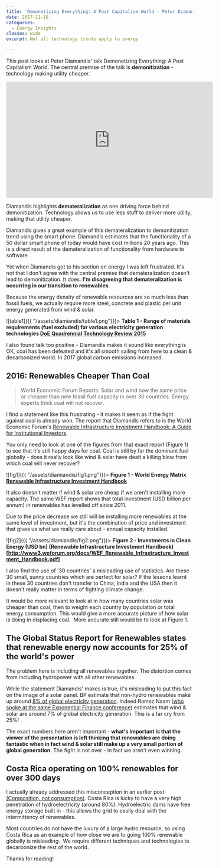 ```yaml
---
title: 'Demonetizing Everything: A Post Capitalism World - Peter Diamandis'
date: 2017-11-18
categories:
  - Energy Insights
classes: wide
excerpt: Not all technology trends apply to energy 

---
```


This post looks at Peter Diamandis' talk Demonetizing Everything: A Post Capitalism World. The central premise of the talk is **demonitization** - technology making utility cheaper.

<iframe width="560" height="315" src="https://www.youtube.com/embed/3cXPWyP0BBs?rel=0&amp;showinfo=0" frameborder="0" allow="autoplay; encrypted-media" allowfullscreen></iframe>  

Diamandis highlights **demateralization** as one driving force behind demonitization. Technology allows us to use less stuff to deliver more utility, making that utility cheaper.

Diamandis gives a great example of this demateralization to demonitization trend using the smart phone. Diamandis estimates that the functionality of a 50 dollar smart phone of today would have cost millions 20 years ago. This is a direct result of the demateralization of functionality from hardware to software.

Yet when Diamandis got to his section on energy I was left frustrated. It's not that I don't agree with the central premise that demateralization doesn't lead to demonitization. It does. **I'm disagreeing that demateralization is occurring in our transition to renewables**.

Because the energy density of renewable resources are so much less than fossil fuels, we actually require more steel, concrete and plastic per unit energy generated from wind & solar.

![table1]({{ "/assets/diamiandis/table1.png"}})>
**Table 1 - Range of materials requirements (fuel excluded) for various electricity generation technologies [DoE Quadrennial Technology Review 2015](https://energy.gov/sites/prod/files/2015/09/f26/Quadrennial-Technology-Review-2015_0.pdf)**

I also found talk too positive - Diamandis makes it sound like everything is OK, coal has been defeated and it's all smooth sailing from here to a clean & decarbonized world.  In 2017 global carbon emissions increased. 

## 2016: Renewables Cheaper Than Coal

> World Economic Forum Reports: Solar and wind now the same price or cheaper than new fossil fuel capacity in over 30 countries. Energy experts think coal will not recover.

I find a statement like this frustrating - it makes it seem as if the fight against coal is already won. The report that Diamandis refers to is the World Economic Forum's [Renewable Infrastructure Investment Handbook: A Guide for Institutional Investors](http://www3.weforum.org/docs/WEF_Renewable_Infrastructure_Investment_Handbook.pdf).

You only need to look at one of the figures from that exact report (Figure 1) to see that it's still happy days for coal. Coal is still by far the dominant fuel globally - does it really look like wind & solar have dealt a killing blow from which coal will never recover?

![fig1]({{ "/assets/diamiandis/fig1.png"}})>
**Figure 1 - World Energy Matrix [Renewable Infrastructure Investment Handbook](http://www3.weforum.org/docs/WEF_Renewable_Infrastructure_Investment_Handbook.pdf)**

It also doesn't matter if wind & solar are cheap if we aren't installing more capacity. The same WEF report shows that total investment (USD billion per annum) in renewables has levelled off since 2011.

Due to the price decrease we still will be installing more renewables at the same level of investment, but it's the combination of price and investment that gives us what we really care about - annual capacity installed.

![fig2]({{ "/assets/diamiandis/fig2.png"}})>
**Figure 2 - Investments in Clean Energy (USD bn) (Renewable Infrastructure Investment Handbook)[http://www3.weforum.org/docs/WEF_Renewable_Infrastructure_Investment_Handbook.pdf]**

I also find the use of '30 countries' a misleading use of statistics. Are these 30 small, sunny countries which are perfect for solar? If the lessons learnt in these 30 countries don't transfer to China, India and the USA then it doesn't really matter in terms of fighting climate change.

It would be more relevant to look at in how many countries solar was cheaper than coal, then to weight each country by population or total energy consumption. This would give a more accurate picture of how solar is doing in displacing coal.  More accurate still would be to look at Figure 1.

## The Global Status Report for Renewables states that renewable energy now accounts for 25% of the world's power

The problem here is including all renewables together. The distortion comes from including hydropower with all other renewables.

While the statement Diamandis' makes is true, it's misleading to put this fact on the image of a solar panel. BP estimate that non-hydro renewables make up around [8% of global electricity generation](https://www.bp.com/en/global/corporate/energy-economics/statistical-review-of-world-energy/renewable-energy.html). Indeed Ramez Naam ([who spoke at the same Exponential Finance conference](https://www.youtube.com/watch?v=OCeC4a_p1-Y)) estimates that wind & solar are around 7% of global electricity generation. This is a far cry from 25%!

The exact numbers here aren't important - **what's important is that the viewer of the presentation is left thinking that renewables are doing fantastic when in fact wind & solar still make up a very small portion of global generation**. The fight is not over - in fact we aren't even winning.

## Costa Rica operating on 100% renewables for over 300 days

I actually already addressed this misconception in an earlier post [(Composition, not consumption)](http://adgefficiency.com/composition-not-consumption/). Costa Rica is lucky to have a very high penetration of hydroelectricity (around 80%). Hydroelectric dams have free energy storage built in - this allows the grid to easily deal with the intermittency of renewables.

Most countries do not have the luxury of a large hydro resource, so using Costa Rica as an example of how close we are to going 100% renewable globally is misleading.  We require different techniques and technologies to decarbonize the rest of the world.

Thanks for reading!
